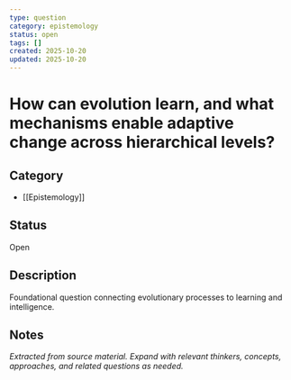 ```yaml
---
type: question
category: epistemology
status: open
tags: []
created: 2025-10-20
updated: 2025-10-20
---
```


# How can evolution learn, and what mechanisms enable adaptive change across hierarchical levels?

## Category

- [[Epistemology]]

## Status

Open

## Description

Foundational question connecting evolutionary processes to learning and intelligence.

## Notes

*Extracted from source material. Expand with relevant thinkers, concepts, approaches, and related questions as needed.*
